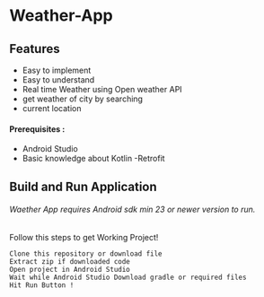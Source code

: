 # Weather-App 


## Features

- Easy to implement
- Easy to understand
- Real time Weather using Open weather API
- get weather of city by searching
- current location

#### Prerequisites :
- Android Studio
- Basic knowledge about Kotlin
-Retrofit
## Build and Run Application

###### Waether App requires Android sdk min 23 or newer version to run.
Follow this steps to get Working Project!
```
Clone this repository or download file
Extract zip if downloaded code
Open project in Android Studio
Wait while Android Studio Download gradle or required files
Hit Run Button !
```
